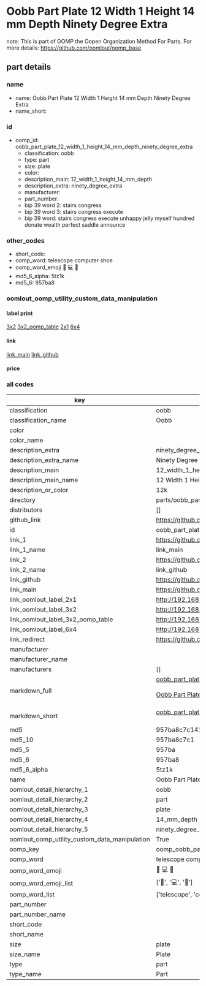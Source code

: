 # Oobb Part Plate 12 Width 1 Height 14 mm Depth Ninety Degree Extra  

note: This is part of OOMP the Oopen Organization Method For Parts. For more details: https://github.com/oomlout/oomp_base

##  part details
  







### name
* name: Oobb Part Plate 12 Width 1 Height 14 mm Depth Ninety Degree Extra
* name_short: 
### id
* oomp_id: oobb_part_plate_12_width_1_height_14_mm_depth_ninety_degree_extra
  * classification: oobb
  * type: part
  * size: plate
  * color: 
  * description_main: 12_width_1_height_14_mm_depth
  * description_extra: ninety_degree_extra
  * manufacturer: 
  * part_number: 
  * bip 39 word 2: stairs congress
  * bip 39 word 3: stairs congress execute
  * bip 39 word: stairs congress execute unhappy jelly myself hundred donate wealth perfect saddle announce

### other_codes
* short_code: 
* oomp_word: telescope computer shoe
* oomp_word_emoji :telescope: :computer: :shoe:
* md5_6_alpha: 5tz1k
* md5_6: 957ba8






### oomlout_oomp_utility_custom_data_manipulation
#### label print
[3x2](http://192.168.1.245:1112/?label=oomp%205tz1k)
[3x2_oomp_table](http://192.168.1.108:1112/?label=oomp%205tz1k)
[2x1](http://192.168.1.242:1112/?label=oomp%205tz1k)
[6x4](http://192.168.1.55:1112/?label=oomp%205tz1k)    

#### link

[link_main](https://github.com/oomlout/oomlout_oomp_version_1_messy/tree/main/parts/oobb_part_plate_12_width_1_height_14_mm_depth_ninety_degree_extra) [link_github](https://github.com/oomlout/oomlout_oomp_version_1_messy/tree/main/parts/oobb_part_plate_12_width_1_height_14_mm_depth_ninety_degree_extra)                             

#### price







### all codes 
| key | value |  
| --- | --- |  
| classification | oobb |  
| classification_name | Oobb |  
| color |  |  
| color_name |  |  
| description_extra | ninety_degree_extra |  
| description_extra_name | Ninety Degree Extra |  
| description_main | 12_width_1_height_14_mm_depth |  
| description_main_name | 12 Width 1 Height 14 mm Depth |  
| description_or_color | 12k |  
| directory | parts/oobb_part_plate_12_width_1_height_14_mm_depth_ninety_degree_extra |  
| distributors | [] |  
| github_link | https://github.com/oomlout/oomlout_oomp_part_src/tree/main/parts/oobb_part_plate_12_width_1_height_14_mm_depth_ninety_degree_extra |  
| id | oobb_part_plate_12_width_1_height_14_mm_depth_ninety_degree_extra |  
| link_1 | https://github.com/oomlout/oomlout_oomp_version_1_messy/tree/main/parts/oobb_part_plate_12_width_1_height_14_mm_depth_ninety_degree_extra |  
| link_1_name | link_main |  
| link_2 | https://github.com/oomlout/oomlout_oomp_version_1_messy/tree/main/parts/oobb_part_plate_12_width_1_height_14_mm_depth_ninety_degree_extra |  
| link_2_name | link_github |  
| link_github | https://github.com/oomlout/oomlout_oomp_version_1_messy/tree/main/parts/oobb_part_plate_12_width_1_height_14_mm_depth_ninety_degree_extra |  
| link_main | https://github.com/oomlout/oomlout_oomp_version_1_messy/tree/main/parts/oobb_part_plate_12_width_1_height_14_mm_depth_ninety_degree_extra |  
| link_oomlout_label_2x1 | http://192.168.1.242:1112/?label=oomp%205tz1k |  
| link_oomlout_label_3x2 | http://192.168.1.245:1112/?label=oomp%205tz1k |  
| link_oomlout_label_3x2_oomp_table | http://192.168.1.108:1112/?label=oomp%205tz1k |  
| link_oomlout_label_6x4 | http://192.168.1.55:1112/?label=oomp%205tz1k |  
| link_redirect | https://github.com/oomlout/oomlout_oomp_version_1_messy/tree/main/parts/oobb_part_plate_12_width_1_height_14_mm_depth_ninety_degree_extra |  
| manufacturer |  |  
| manufacturer_name |  |  
| manufacturers | [] |  
| markdown_full | [oobb_part_plate_12_width_1_height_14_mm_depth_ninety_degree_extra](none)<br>[](none)<br>[Oobb Part Plate 12 Width 1 Height 14 Mm Depth Ninety Degree Extra](none)<br><br> |  
| markdown_short | [oobb_part_plate_12_width_1_height_14_mm_depth_ninety_degree_extra](none)<br><br> |  
| md5 | 957ba8c7c1410de6493beed49e4bc6a2 |  
| md5_10 | 957ba8c7c1 |  
| md5_5 | 957ba |  
| md5_6 | 957ba8 |  
| md5_6_alpha | 5tz1k |  
| name | Oobb Part Plate 12 Width 1 Height 14 mm Depth Ninety Degree Extra |  
| oomlout_detail_hierarchy_1 | oobb |  
| oomlout_detail_hierarchy_2 | part |  
| oomlout_detail_hierarchy_3 | plate |  
| oomlout_detail_hierarchy_4 | 14_mm_depth |  
| oomlout_detail_hierarchy_5 | ninety_degree_extra |  
| oomlout_oomp_utility_custom_data_manipulation | True |  
| oomp_key | oomp_oobb_part_plate_12_width_1_height_14_mm_depth_ninety_degree_extra |  
| oomp_word | telescope computer shoe |  
| oomp_word_emoji | :telescope: :computer: :shoe: |  
| oomp_word_emoji_list | [':telescope:', ':computer:', ':shoe:'] |  
| oomp_word_list | ['telescope', 'computer', 'shoe'] |  
| part_number |  |  
| part_number_name |  |  
| short_code |  |  
| short_name |  |  
| size | plate |  
| size_name | Plate |  
| type | part |  
| type_name | Part |  

